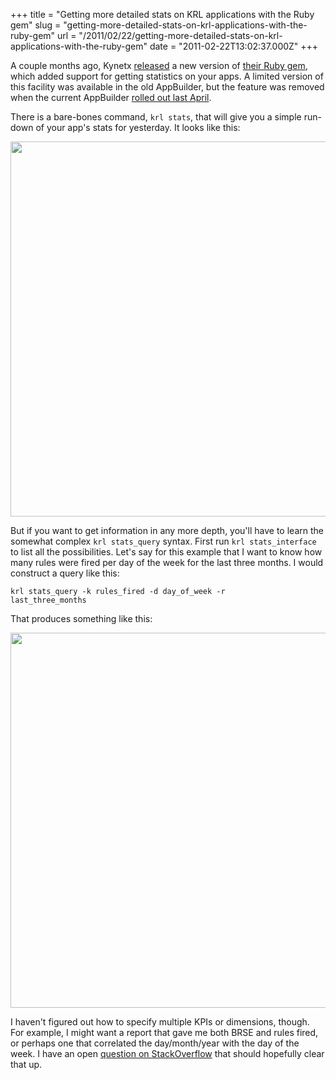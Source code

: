 +++
title = "Getting more detailed stats on KRL applications with the Ruby gem"
slug = "getting-more-detailed-stats-on-krl-applications-with-the-ruby-gem"
url = "/2011/02/22/getting-more-detailed-stats-on-krl-applications-with-the-ruby-gem"
date = "2011-02-22T13:02:37.000Z"
+++

A couple months ago, Kynetx <a href="http://stackoverflow.com/questions/4456263/getting-rse-stats-for-kynetx-apps/4506066#4506066">released</a> a new version of <a href="http://code.kynetx.com/2010/06/23/the-command-line-ruby-gem/">their Ruby gem</a>, which added support for getting statistics on your apps. A limited version of this facility was available in the old AppBuilder, but the feature was removed when the current AppBuilder <a href="http://code.kynetx.com/2010/06/21/getting-to-know-the-new-appbuilder/">rolled out last April</a>.

There is a bare-bones command, <code>krl stats</code>, that will give you a simple run-down of your app's stats for yesterday. It looks like this:

<a href="http://scnay-images.s3.amazonaws.com/globalconstant/krl_stats.png"><img alt="" src="http://scnay-images.s3.amazonaws.com/globalconstant/krl_stats.png" title="krl stats" class="aligncenter" width="600" /></a>

But if you want to get information in any more depth, you'll have to learn the somewhat complex <code>krl stats_query</code> syntax. First run <code>krl stats_interface</code> to list all the possibilities. Let's say for this example that I want to know how many rules were fired per day of the week for the last three months. I would construct a query like this:

<code>krl stats_query -k rules_fired -d day_of_week -r last_three_months</code>

That produces something like this:

<a href="http://scnay-images.s3.amazonaws.com/globalconstant/krl_stats_query.png"><img alt="" src="http://scnay-images.s3.amazonaws.com/globalconstant/krl_stats_query.png" title="krl stats_query" class="aligncenter" width="600" /></a>

I haven't figured out how to specify multiple KPIs or dimensions, though. For example, I might want a report that gave me both BRSE and rules fired, or perhaps one that correlated the day/month/year with the day of the week. I have an open <a href="http://stackoverflow.com/questions/5082566/getting-multiple-columns-on-a-krl-stats-query-with-the-gem">question on StackOverflow</a> that should hopefully clear that up.